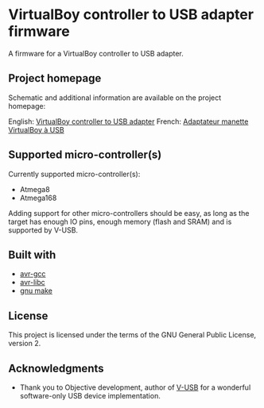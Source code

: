 # VirtualBoy controller to USB adapter firmware

A firmware for a VirtualBoy controller to USB adapter.

## Project homepage

Schematic and additional information are available on the project homepage:

English: [VirtualBoy controller to USB adapter](http://www.raphnet.net/electronique/virtualboy_usb/index_en.php)
French: [Adaptateur manette VirtualBoy à USB](http://www.raphnet.net/electronique/virtualboy_usb/index.php)

## Supported micro-controller(s)

Currently supported micro-controller(s):

* Atmega8
* Atmega168

Adding support for other micro-controllers should be easy, as long as the target has enough
IO pins, enough memory (flash and SRAM) and is supported by V-USB.

## Built with

* [avr-gcc](https://gcc.gnu.org/wiki/avr-gcc)
* [avr-libc](http://www.nongnu.org/avr-libc/)
* [gnu make](https://www.gnu.org/software/make/manual/make.html)

## License

This project is licensed under the terms of the GNU General Public License, version 2.

## Acknowledgments

* Thank you to Objective development, author of [V-USB](https://www.obdev.at/products/vusb/index.html) for a wonderful software-only USB device implementation.
